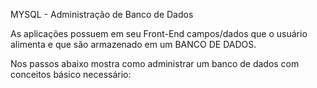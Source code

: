 MYSQL - Administração de Banco de Dados

As aplicações possuem em seu Front-End campos/dados que o usuário alimenta e que são armazenado em um BANCO DE DADOS.

Nos passos abaixo mostra como administrar um banco de dados com conceitos básico necessário:



